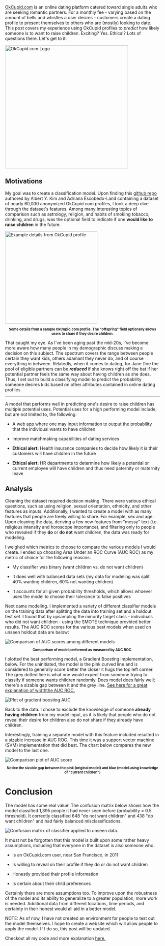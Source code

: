 [OkCupid.com](https://okcupid.com) is an online dating platform catered toward single adults who are seeking romantic partners. For a monthly fee - varying based on the amount of bells and whistles a user desires - customers create a dating profile to present themselves to others who are (mostly) looking to date. This post covers my experience using OkCupid profiles to *predict* how likely someone is to want to raise children. Exciting? Yes. Ethical? Lots of questions there. Let's get to it.

<img src="/static/blog/images/004-images/okcupid_logo.png" class="img-fluid" alt="OkCupid.com Logo" title="'Dating deserves better' " style="width:400px;max-width:95%">

## Motivations

My goal was to create a classification model. Upon finding this [github repo](https://github.com/rudeboybert/JSE_OkCupid) authored by Albert Y. Kim and Adriana Escobedo-Land containing a dataset of nearly 60,000 anonymized OkCupid.com profiles, I took a deep dive through the dataset's features. Among many interesting topics of comparison such as astrology, religion, and habits of smoking tobacco, drinking, and drugs, was the optional field to indicate if one **would like to raise children** in the future.

<img src="/static/blog/images/004-images/okcupid_profile2other.png" class="img-fluid" alt="Example details from OkCupid profile" title="Definitely not a cat person." style="width:300px;max-width:88%">
<p style="text-align: center;font-size:80%"><b>Some details from a sample OkCupid.com profile. The "offspring" field optionally allows users to share if they desire children.</b></p>

That caught my eye. As I've been aging past the mid-20s, I've become more aware how many people in my demographic discuss making a decision on this subject. The spectrum covers the range between people certain they want kids, others adamant they never do, and of course everything in between. Relatedly, when it comes to dating, for Jane Doe the pool of eligible partners can be **_reduced_** if she knows right off the bat if her potential partner feels the same way about having children as she does. Thus, I set out to build a classifying model to predict the probability someone desires kids based on other attributes contained in online dating profiles.

-----

A model that performs well in predicting one's desire to raise children has multiple potential uses. Potential uses for a high performing model include, but are not limited to, the following:

* A web app where one may input information to output the  probability that the individual wants to have children

* Improve matchmaking capabilities of dating services

* **Ethical alert:** Health insurance companies to decide how likely it is their customers will have children in the future

* **Ethical alert:** HR departments to determine how likely a potential or current employee will have children and thus need paternity or maternity leave

## Analysis

Cleaning the dataset required decision making. There were various ethical questions, such as using religion, sexual orientation, ethnicity, and other features as inputs. Additionally, I wanted to create a model with as many features that people are freely willing to share. For example, sex and age. Upon cleaning the data, deriving a few new features from "messy" text (i.e. religious intensity and horoscope importance), and filtering only to people who revealed if they **do** or **do not** want children, the data was ready for modeling.

I weighed which metrics to choose to compare the various models I would create. I ended up choosing Area Under an ROC Curve (AUC ROC) as my metric of choice for the following reasons:

* My classifier was binary (want children vs. do not want children) 

* It does well with balanced data sets (my data for modeling was split 40% wanting children, 60% not wanting children)

* It accounts for all given probability thresholds, which allows whoever uses the model to choose their tolerance to false positives

Next came modeling. I implemented a variety of different classifier models on the training data after splitting the data into training set and a holdout test set. I found that by upsampling the minority target class - individuals who did not want children - using the SMOTE technique provided better results. The AUC ROC scores for the various best models when used on unseen holdout data are below:

<img src="/static/blog/images/004-images/AUC_score_comparison.png" class="img-fluid" alt="Comparison of AUC scores among different models" title="While gradient boosting was best, it wasn't by much." style="max-width:95%">
<p style="text-align: center;font-size:80%"><b>Comparison of model performed as measured by AUC ROC.</b></p>


I plotted the best performing model, a Gradient Boosting implementation, below. For the uninitiated, the model is the pink curved line and is considered to generally score better the closer it hugs the top left corner. The grey dotted line is what one would expect from someone trying to classify if someone wants children randomly. Does model does fairly well; there's a sizable gap between it and the grey line. [See here for a great explanation of widththe AUC ROC.](https://www.dataschool.io/roc-curves-and-auc-explained/)

<img src="/static/blog/images/004-images/best_gb_ROC_plot.png" class="img-fluid" alt="Plot of gradient boosting AUC" title="" style="max-width:95%">

Back to the data. I chose to exclude the knowledge of someone **already having children** from my model input, as it is likely that people who do not reveal their desire for children also do not share if they already have children.

Interestingly, training a separate model with this feature included resulted in a sizable increase in AUC ROC. This time it was a support vector machine (SVM) implementation that did best. The chart below compares the new model to the last one.

<img src="/static/blog/images/004-images/both_models_ROC_plot.png" class="img-fluid" alt="Comparison plot of AUC score" title="There's a noticeable improvement of the SVM implementation" style="max-width:95%">
<p style="text-align: center;font-size:80%"><b>Notice the sizable gap between the pink (original model) and blue (model using knowledge of "current children")</b></p>

# Conclusion

The model has some real value! The confusion matrix below shows how the model classified 1,395 people it had never seen before (probability = 0.5 threshold). It correctly classified 648 "do not want children" and 438 "do want children" and had fairly balanced misclassifications.

<img src="/static/blog/images/004-images/ConfusionMatrixCount.png" class="img-fluid" alt="Confusion matrix of classifier applied to unseen data." title="Optical illusion?" style="max-width:95%">

It must not be forgotten that this model is built upon some rather heavy assumptions, including that everyone in the dataset is also someone who:

* Is an OkCupid.com user, near San Francisco, in 2011

* Is willing to reveal on their profile if they do or do not want children

* Honestly provided their profile information

* Is certain about their child preferences

Certainly there are more assumptions too. To improve upon the robustness of the model and its ability to generalize to a greater population, more work is needed. Additional data from different locations, time periods, and certainty in their honest would all aid in a better model.

NOTE: As of now, I have not created an environment for people to test out the model themselves. I hope to create a website which will allow people to apply the model. If I do so, this post will be updated.

Checkout all my code and more explanation [here.](https://github.com/spencertollefson/okcupid_classification)